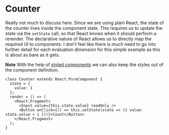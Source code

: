 # Counter

Really not much to discuss here. Since we are using plain React, the state of the counter lives inside the component state. This requires us to update the state via the `setState` call, so that React knows when it should perform a rerender. The declarative nature of React allows us to directly map the required UI to components. I don't feel like there is much need to go into further detail for each evaluation dimension for this simple example as this is about as bare as it gets.

**Note** With the help of [styled components](https://www.styled-components.com) we can also keep the styles out of the component definition.

```JSX
class Counter extends React.PureComponent {
  state = {
    value: 1
  };
  render = () => (
    <React.Fragment>
      <Input value={this.state.value} readOnly />
      <Button onClick={() => this.setState(state => ({ value: state.value + 1 }))}>Count</Button>
    </React.Fragment>
  );
}
```
